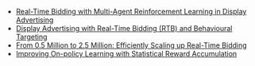 * [Real-Time Bidding with Multi-Agent Reinforcement Learning
in Display Advertising](https://arxiv.org/pdf/1802.09756.pdf)
* [Display Advertising with
Real-Time Bidding (RTB) and
Behavioural Targeting](https://arxiv.org/pdf/1610.03013.pdf)
 * [From 0.5 Million to 2.5 Million: Efficiently Scaling up Real-Time Bidding](http://www0.cs.ucl.ac.uk/staff/w.zhang/rtb-papers/turn-throatling.pdf)
 * [Improving On-policy Learning with Statistical Reward Accumulation](https://arxiv.org/abs/1809.02387)

